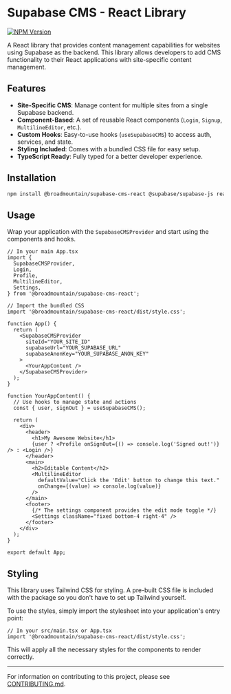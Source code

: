 # Supabase CMS - React Library

[![NPM Version](https://img.shields.io/npm/v/@broadmountain/supabase-cms-react)](https://www.npmjs.com/package/@broadmountain/supabase-cms-react)

A React library that provides content management capabilities for websites using Supabase as the backend. This library allows developers to add CMS functionality to their React applications with site-specific content management.

## Features

-   **Site-Specific CMS**: Manage content for multiple sites from a single Supabase backend.
-   **Component-Based**: A set of reusable React components (`Login`, `Signup`, `MultilineEditor`, etc.).
-   **Custom Hooks**: Easy-to-use hooks (`useSupabaseCMS`) to access auth, services, and state.
-   **Styling Included**: Comes with a bundled CSS file for easy setup.
-   **TypeScript Ready**: Fully typed for a better developer experience.

## Installation

```bash
npm install @broadmountain/supabase-cms-react @supabase/supabase-js react react-dom
```

## Usage

Wrap your application with the `SupabaseCMSProvider` and start using the components and hooks.

```tsx
// In your main App.tsx
import {
  SupabaseCMSProvider,
  Login,
  Profile,
  MultilineEditor,
  Settings,
} from '@broadmountain/supabase-cms-react';

// Import the bundled CSS
import '@broadmountain/supabase-cms-react/dist/style.css';

function App() {
  return (
    <SupabaseCMSProvider
      siteId="YOUR_SITE_ID"
      supabaseUrl="YOUR_SUPABASE_URL"
      supabaseAnonKey="YOUR_SUPABASE_ANON_KEY"
    >
      <YourAppContent />
    </SupabaseCMSProvider>
  );
}

function YourAppContent() {
  // Use hooks to manage state and actions
  const { user, signOut } = useSupabaseCMS();

  return (
    <div>
      <header>
        <h1>My Awesome Website</h1>
        {user ? <Profile onSignOut={() => console.log('Signed out!')} /> : <Login />}
      </header>
      <main>
        <h2>Editable Content</h2>
        <MultilineEditor
          defaultValue="Click the 'Edit' button to change this text."
          onChange={(value) => console.log(value)}
        />
      </main>
      <footer>
        {/* The settings component provides the edit mode toggle */}
        <Settings className="fixed bottom-4 right-4" />
      </footer>
    </div>
  );
}

export default App;
```

## Styling

This library uses Tailwind CSS for styling. A pre-built CSS file is included with the package so you don't have to set up Tailwind yourself.

To use the styles, simply import the stylesheet into your application's entry point:

```tsx
// In your src/main.tsx or App.tsx
import '@broadmountain/supabase-cms-react/dist/style.css';
```

This will apply all the necessary styles for the components to render correctly.

---

For information on contributing to this project, please see [CONTRIBUTING.md](CONTRIBUTING.md).
